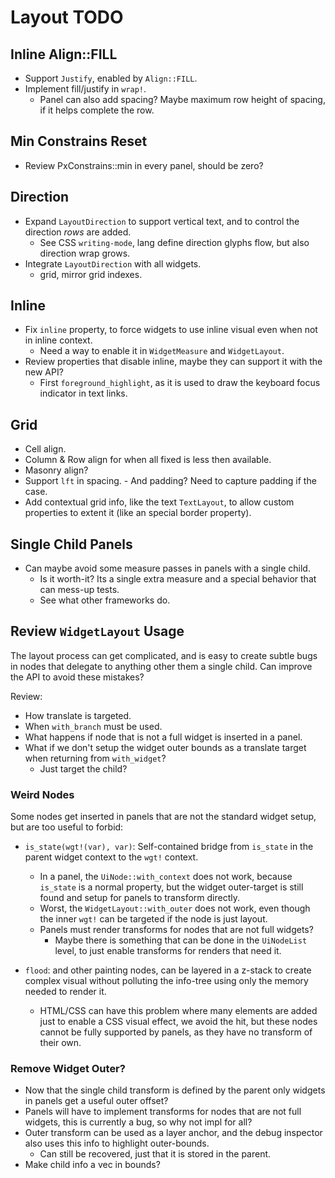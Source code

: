 # Layout TODO

## Inline Align::FILL

* Support `Justify`, enabled by `Align::FILL`.
* Implement fill/justify in `wrap!`.
  - Panel can also add spacing? Maybe maximum row height of spacing, if it helps complete the row.

## Min Constrains Reset

* Review PxConstrains::min in every panel, should be zero? 

## Direction

* Expand `LayoutDirection` to support vertical text, and to control the direction *rows* are added.
  - See CSS `writing-mode`, lang define direction glyphs flow, but also direction wrap grows.
* Integrate `LayoutDirection` with all widgets.
  - grid, mirror grid indexes.

## Inline

* Fix `inline` property, to force widgets to use inline visual even when not in inline context.
  - Need a way to enable it in `WidgetMeasure` and `WidgetLayout`.
* Review properties that disable inline, maybe they can support it with the new API?
  - First `foreground_highlight`, as it is used to draw the keyboard focus indicator in text links.

## Grid 

* Cell align.
* Column & Row align for when all fixed is less then available.
* Masonry align?
* Support `lft` in spacing.
        - And padding? Need to capture padding if the case.
* Add contextual grid info, like the text `TextLayout`, to allow custom properties to extent it (like an special border property).

## Single Child Panels

* Can maybe avoid some measure passes in panels with a single child.
  - Is it worth-it? Its a single extra measure and a special behavior that can mess-up tests.
  - See what other frameworks do.

## Review `WidgetLayout` Usage

The layout process can get complicated, and is easy to create subtle bugs in nodes that delegate to anything other
them a single child. Can improve the API to avoid these mistakes?

Review:

* How translate is targeted.
* When `with_branch` must be used.
* What happens if node that is not a full widget is inserted in a panel.
* What if we don't setup the widget outer bounds as a translate target when returning from `with_widget`?
  - Just target the child?

### Weird Nodes

Some nodes get inserted in panels that are not the standard widget setup, but are too useful to forbid:

* `is_state(wgt!(var), var)`: Self-contained bridge from `is_state` in the parent widget context to the `wgt!` context.
  - In a panel, the `UiNode::with_context` does not work, because `is_state` is a normal property,
    but the widget outer-target is still found and setup for panels to transform directly.
  - Worst, the `WidgetLayout::with_outer` does not work, even though the inner `wgt!` can be targeted if the node is just layout.
  - Panels must render transforms for nodes that are not full widgets?
    - Maybe there is something that can be done in the `UiNodeList` level, to just enable transforms for renders that need it.

* `flood`: and other painting nodes, can be layered in a z-stack to create complex visual without polluting the info-tree using only
  the memory needed to render it.
  - HTML/CSS can have this problem where many elements are added just to enable a CSS visual effect, we avoid the hit, but these nodes
    cannot be fully supported by panels, as they have no transform of their own.

### Remove Widget Outer?

* Now that the single child transform is defined by the parent only widgets in panels get a useful outer offset?
* Panels will have to implement transforms for nodes that are not full widgets, this is currently a bug, so why not impl for all?
* Outer transform can be used as a layer anchor, and the debug inspector also uses this info to highlight outer-bounds.
  - Can still be recovered, just that it is stored in the parent.
* Make child info a vec in bounds?
